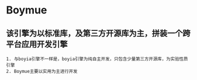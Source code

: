 # Boymue

## 该引擎为以标准库，及第三方开源库为主，拼装一个跨平台应用开发引擎
```
1. 与boyia引擎不一样是，boyia引擎为纯自主开发，只包含少量第三方开源库，为实验性质引擎
2. Boymue主要以实用为主进行开发
```